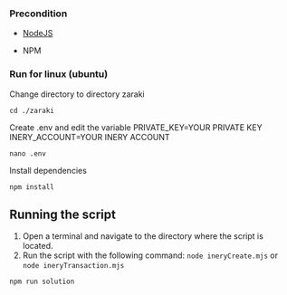 ### Precondition

- [NodeJS](https://nodejs.org/en/)

- NPM



### Run for linux (ubuntu)

Change directory to directory zaraki

```shell
cd ./zaraki
```

Create .env and edit the variable
PRIVATE_KEY=YOUR PRIVATE KEY
INERY_ACCOUNT=YOUR INERY ACCOUNT

```shell
nano .env
```

Install dependencies

```shell
npm install
```
## Running the script

1. Open a terminal and navigate to the directory where the script is located.
2. Run the script with the following command: `node ineryCreate.mjs` or `node ineryTransaction.mjs`
```
npm run solution
```
